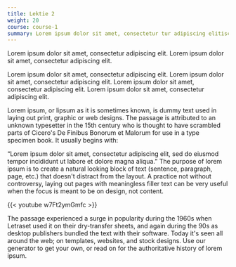```yaml
---
title: Lektie 2
weight: 20
course: course-1
summary: Lorem ipsum dolor sit amet, consectetur tur adipiscing elitiscing elit. 
---
```


Lorem ipsum dolor sit amet, consectetur adipiscing elit. Lorem ipsum dolor sit amet, consectetur adipiscing elit. 

Lorem ipsum dolor sit amet, consectetur adipiscing elit. Lorem ipsum dolor sit amet, consectetur adipiscing elit. Lorem ipsum dolor sit amet, consectetur adipiscing elit. Lorem ipsum dolor sit amet, consectetur adipiscing elit.

Lorem ipsum, or lipsum as it is sometimes known, is dummy text used in laying out print, graphic or web designs. The passage is attributed to an unknown typesetter in the 15th century who is thought to have scrambled parts of Cicero's De Finibus Bonorum et Malorum for use in a type specimen book. It usually begins with:

“Lorem ipsum dolor sit amet, consectetur adipiscing elit, sed do eiusmod tempor incididunt ut labore et dolore magna aliqua.”
The purpose of lorem ipsum is to create a natural looking block of text (sentence, paragraph, page, etc.) that doesn't distract from the layout. A practice not without controversy, laying out pages with meaningless filler text can be very useful when the focus is meant to be on design, not content.

{{< youtube w7Ft2ymGmfc >}}

The passage experienced a surge in popularity during the 1960s when Letraset used it on their dry-transfer sheets, and again during the 90s as desktop publishers bundled the text with their software. Today it's seen all around the web; on templates, websites, and stock designs. Use our generator to get your own, or read on for the authoritative history of lorem ipsum.